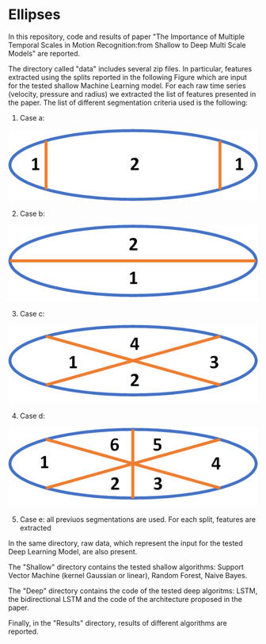 # Ellipses
In this repository, code and results of paper "The Importance of Multiple Temporal Scales in Motion Recognition:from Shallow to Deep Multi Scale Models" are reported.

The directory called "data" includes several zip files. In particular, features extracted using the splits reported in the following Figure which are input for the tested shallow Machine Learning model. For each raw time series (velocity, pressure and radius) we extracted the list of features presented in the paper.
The list of different segmentation criteria used is the following:


1. Case a: 

![alt text](https://github.com/lucaoneto/COGN2021_Elipses/blob/main/images/Split2_1.png)

2. Case b: 

![alt text](https://github.com/lucaoneto/COGN2021_Elipses/blob/main/images/Split2_2.png)

3. Case c: 

![alt text](https://github.com/lucaoneto/COGN2021_Elipses/blob/main/images/Split4.png)

4. Case d: 

![alt text](https://github.com/lucaoneto/COGN2021_Elipses/blob/main/images/Split6.png)

5. Case e: all previuos segmentations are used. For each split, features are extracted 

In the same directory, raw data, which represent the input for the tested Deep Learning Model, are also present.

The "Shallow" directory contains the tested shallow algorithms: Support Vector Machine (kernel Gaussian or linear), Random Forest, Naive Bayes.

The "Deep" directory contains the code of the tested deep algoritms: LSTM, the bidirectional LSTM and the code of the architecture proposed in the paper.

Finally, in the "Results" directory, results of different algorithms are reported.
